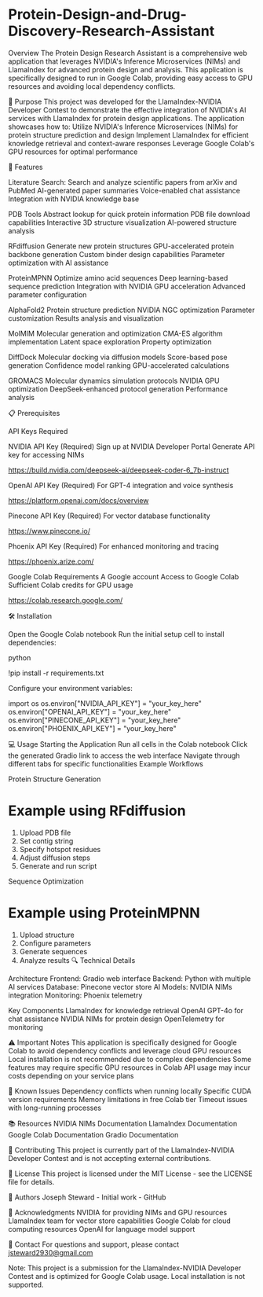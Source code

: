 # Protein-Design-and-Drug-Discovery-Research-Assistant

Overview
The Protein Design Research Assistant is a comprehensive web application that leverages NVIDIA's Inference Microservices (NIMs) and LlamaIndex for advanced protein design and analysis. This application is specifically designed to run in Google Colab, providing easy access to GPU resources and avoiding local dependency conflicts.

🎯 Purpose
This project was developed for the LlamaIndex-NVIDIA Developer Contest to demonstrate the effective integration of NVIDIA's AI services with LlamaIndex for protein design applications. The application showcases how to:
Utilize NVIDIA's Inference Microservices (NIMs) for protein structure prediction and design
Implement LlamaIndex for efficient knowledge retrieval and context-aware responses
Leverage Google Colab's GPU resources for optimal performance

🚀 Features

Literature Search: Search and analyze scientific papers from arXiv and PubMed
AI-generated paper summaries
Voice-enabled chat assistance
Integration with NVIDIA knowledge base

PDB Tools
Abstract lookup for quick protein information
PDB file download capabilities
Interactive 3D structure visualization
AI-powered structure analysis

RFdiffusion
Generate new protein structures
GPU-accelerated protein backbone generation
Custom binder design capabilities
Parameter optimization with AI assistance

ProteinMPNN
Optimize amino acid sequences
Deep learning-based sequence prediction
Integration with NVIDIA GPU acceleration
Advanced parameter configuration

AlphaFold2
Protein structure prediction
NVIDIA NGC optimization
Parameter customization
Results analysis and visualization

MolMIM
Molecular generation and optimization
CMA-ES algorithm implementation
Latent space exploration
Property optimization

DiffDock
Molecular docking via diffusion models
Score-based pose generation
Confidence model ranking
GPU-accelerated calculations

GROMACS
Molecular dynamics simulation protocols
NVIDIA GPU optimization
DeepSeek-enhanced protocol generation
Performance analysis

📋 Prerequisites

API Keys Required

NVIDIA API Key (Required)
Sign up at NVIDIA Developer Portal
Generate API key for accessing NIMs

https://build.nvidia.com/deepseek-ai/deepseek-coder-6_7b-instruct


OpenAI API Key (Required)
For GPT-4 integration and voice synthesis

https://platform.openai.com/docs/overview


Pinecone API Key (Required)
For vector database functionality

https://www.pinecone.io/


Phoenix API Key (Required)
For enhanced monitoring and tracing

https://phoenix.arize.com/


Google Colab Requirements
A Google account
Access to Google Colab
Sufficient Colab credits for GPU usage

https://colab.research.google.com/


🛠️ Installation

Open the Google Colab notebook 
Run the initial setup cell to install dependencies:

python

!pip install -r requirements.txt

Configure your environment variables:

import os
os.environ["NVIDIA_API_KEY"] = "your_key_here"
os.environ["OPENAI_API_KEY"] = "your_key_here"
os.environ["PINECONE_API_KEY"] = "your_key_here"
os.environ["PHOENIX_API_KEY"] = "your_key_here"  

💻 Usage
Starting the Application
Run all cells in the Colab notebook
Click the generated Gradio link to access the web interface
Navigate through different tabs for specific functionalities
Example Workflows

Protein Structure Generation
# Example using RFdiffusion
1. Upload PDB file
2. Set contig string
3. Specify hotspot residues
4. Adjust diffusion steps
5. Generate and run script

Sequence Optimization
# Example using ProteinMPNN
1. Upload structure
2. Configure parameters
3. Generate sequences
4. Analyze results
🔍 Technical Details

Architecture
Frontend: Gradio web interface
Backend: Python with multiple AI services
Database: Pinecone vector store
AI Models: NVIDIA NIMs integration
Monitoring: Phoenix telemetry

Key Components
LlamaIndex for knowledge retrieval
OpenAI GPT-4o for chat assistance
NVIDIA NIMs for protein design
OpenTelemetry for monitoring

⚠️ Important Notes
This application is specifically designed for Google Colab to avoid dependency conflicts and leverage cloud GPU resources
Local installation is not recommended due to complex dependencies
Some features may require specific GPU resources in Colab
API usage may incur costs depending on your service plans

🐛 Known Issues
Dependency conflicts when running locally
Specific CUDA version requirements
Memory limitations in free Colab tier
Timeout issues with long-running processes

📚 Resources
NVIDIA NIMs Documentation
LlamaIndex Documentation
Google Colab Documentation
Gradio Documentation

🤝 Contributing
This project is currently part of the LlamaIndex-NVIDIA Developer Contest and is not accepting external contributions.

📄 License
This project is licensed under the MIT License - see the LICENSE file for details.

👥 Authors
Joseph Steward - Initial work - GitHub

🙏 Acknowledgments
NVIDIA for providing NIMs and GPU resources
LlamaIndex team for vector store capabilities
Google Colab for cloud computing resources
OpenAI for language model support

📧 Contact
For questions and support, please contact jsteward2930@gmail.com

Note: This project is a submission for the LlamaIndex-NVIDIA Developer Contest and is optimized for Google Colab usage. Local installation is not supported.

